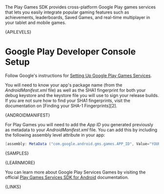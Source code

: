 The Play Games SDK provides cross-platform Google Play games services that lets you easily integrate popular gaming features such as achievements, leaderboards, Saved Games, and real-time multiplayer in your tablet and mobile games.



{APILEVELS}



Google Play Developer Console Setup
===================================

Follow Google's instructions for [Setting Up Google Play Games Services](https://developers.google.com/games/services/console/enabling).

You will need to know your app's package name (from the *AndroidManifest.xml* file) as well as the SHA1 fingerprint for both your debug keystore and the keystore file you will use to sign your release builds.  If you are not sure how to find your SHA1 fingerprints, visit the documentation on [Finding your SHA-1 Fingerprints][2].




{ANDROIDMANIFEST}

For Play Games you will need to add the *App ID* you generated previously as metadata to your *AndroidManifest.xml* file.  You can add this by including the following assembly level attribute in your app:

```csharp
[assembly: MetaData ("com.google.android.gms.games.APP_ID", Value="YOUR-APP-ID")]
```



{SAMPLES}



{LEARNMORE}

You can learn more about Google Play Services Games by visiting the official [Play Games Services SDK for Android](https://developers.google.com/games/services/) documentation.



{LINKS}
